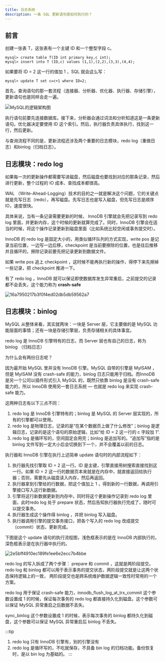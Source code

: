 ```yaml
---
title: 日志系统
description: 一条 SQL 更新语句是如何执行的？
---
```


## 前言

创建一张表 T，这张表有一个主键 ID 和一个整型字段 c。

```mysql
mysql> create table T(ID int primary key,c int);
mysql> insert into T (ID,c) values (1,1),(2,2),(3,3),(4,4);
```

如果要将 ID = 2 这一行的值加 1 ，SQL 就会这么写：

```mysql
mysql> update T set c=c+1 where ID=2;
```

首先，查询语句的那一套流程（连接器、分析器、优化器、执行器、存储引擎），更新语句也是同样会走一遍。

![MySQL的逻辑架构图](https://img.wkq.pub/hexo/0d2070e8f84c4801adbfa03bda1f98d9.webp)

执行语句前要先连接数据库。接下来，分析器会通过词法和分析知道这是一条更新语句。优化器决定要使用 ID
这个索引。然后，执行器负责具体执行，找到这一行，然后更新。

与查询流程不同的是，更新流程还涉及两个重要的日志模块，redo log（重做日志）和binlog（归档日志）。

## 日志模块：redo log

如果每一次的更新操作都需要写进磁盘，然后磁盘也要找到对应的那条记录，然后进行更新，整个过程的 IO 成本、查找成本都很高。

WAL （Write-Ahead-Logging）技术的目的之一就是解决这个问题，它的关键点就是先写日志（redo），再写磁盘。先写日志也是写入磁盘，但先写日志是顺序IO，速度很快。

具体来说，当有一条记录需要更新的时候， InnoDB 引擎就会先把记录写到 redo log 里面，并更新内存，这个时候的更新就算完成了。同时，InnoDB
引擎会在适当的时候，将这个操作记录更新到磁盘里面（比如系统比较空闲或事务提交时）。

InnoDB 的 redo log 是固定大小的，用类似循环队列的方式实现，write pos 是记录当前位置，一边写一边后移，checkpoint
是当前要擦除的位置，也是往后推移并且循环的，擦除记录前要先把记录更新到数据文件。

如果 write pos 追上 checkpoint ，这时候不能再执行新的操作，得停下来先擦掉一些记录，把 checkpoint 推进一下。

有了 redo log ，InnoDB 就可以保证即使数据库发生异常重启，之前提交的记录都不会丢失，这个能力称为 **crash-safe**

![16a7950217b3f0f4ed02db5db59562a7](https://img.wkq.pub/hexo/16a7950217b3f0f4ed02db5db59562a7.webp)

## 日志模块：binlog

MySQL 从整体来看，其实就两块：一块是 Server 层，它主要做的是 MySQL 功能层面的事情；还有一块是存储引擎层，负责存储相关的具体事宜。

redo log 是 InnoDB 引擎特有的日志，而 Server 层也有自己的日志，称为 binlog （归档日志）

为什么会有两份日志呢？

因为最开始 MySQL 里并没有 InnoDB 引擎。MySQL 自带的引擎是 MyISAM ，但是 MyISAM 没有 crash-safe 的能力，binlog
日志只能用于归档。而InnoDB 是另一个公司以插件形式引入 MySQL 的，既然只依靠 binlog 是没有 crash-safe 能力的，所以 InnoDB
使用另一套日志系统 — 也就是 redo log 来实现 crash-safe 能力。

这两种日志有以下三点不同：

1. redo log 是 InnoDB 引擎特有的；binlog 是 MySQL 的 Server 层实现的，所有的引擎都可以使用。
2. redo log 是物理日志，记录的是“在某个数据页上做了什么修改”；binlog 是逻辑日志，记录的是这个语句的原始逻辑，比如“给 ID = 2
   这一行的 c 字段加 1”.
3. redo log 是循环写的，空间固定会用完；binlog 是追加写的。“追加写”指的是 binlog 文件写到一定大小后会切换到下一个，并不会覆盖以前的日志。

执行器和 InnoDB 引擎在执行上述简单 update 语句时的内部流程如下：

1. 执行器先找引擎取 ID = 2 这一行。ID 是主键，引擎直接用树搜索直接找到这一行。如果 ID = 2
   这一行的数据页本来就是在内存中，就直接返回给执行器；否则，需要先从磁盘读入内存，然后再返回。
2. 执行器拿到引擎给的行数据，把这个值加上 1 ，得到新的一行数据，再调用引擎接口写入这行新数据。
3. 引擎将这行新数据更新到内存中，同时将这个更新操作记录到 redo log 里面，此时redo log 处于 prepare
   状态，然后告知执行器执行完成了，随时可以提交事务。
4. 执行器生成这个操作得 binlog ，并把 binlog 写入磁盘。
5. 执行器调用引擎的提交事务接口，把各个写入的 redo log 改成提交（commit）状态，更新完成。

下图是这个 update 语句的执行流程图，浅色框表示的是在 InnoDB 内部执行的，深色框表示是在执行器中执行的。

![2e5bff4910ec189fe1ee6e2ecc7b4bbe](https://img.wkq.pub/hexo/2e5bff4910ec189fe1ee6e2ecc7b4bbe.webp)

redo log 的写入拆成了两个步骤： prepare 和 commit ，这就是两阶段提交。 redo log 和 binlog
都可以用于表示事务的提交状态，两阶段提交就是让这两个状态保持逻辑上的一致，
两阶段提交也是跨系统维护数据逻辑一致性时常用的一个方案。

redo log 用于保证 crash-safe 能力，innodb_flush_log_at_trx_commit 这个参数设置成 1 的时候，保证每次事务的 redo log
都直接持久化到磁盘。这个参数可以保证 MySQL 异常重启之后数据不丢失。

sync_binlog 这个参数设置成 1 的时候，表示每次事务的 binlog 都持久化到磁盘，这个参数可以保证 MySQL 异常重启后 binlog 不丢失。

:::tip
1. redo log 只有 InnoDB 引擎有，别的引擎没有
2. redo log 是循环写的，不吃就保存，不具备 bin log 的归档功能。备份恢复时，是以 bin log 为基础的。
:::

